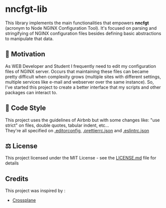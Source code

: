 # nncfgt-lib

This library implements the main functionalities that empowers **nncfgt** (acronym to Node NGINX Configuration Tool). It's focused on parsing and stringifying of NGINX configuration files besides defining basic abstractions to manipulate that data.

## 🤔 Motivation

As WEB Developer and Student I frequently need to edit my configuration files of NGINX server. Occurs that maintaining these files can became pretty difficult when complexity grows (multiple sites with different settings, multiple services like e-mail and webserver over the same instance). So, I've started this project to create a better interface that my scripts and other packages can interact to.

## 🧭 Code Style
This project uses the guidelines of Airbnb but with some changes like: "use strict" on files, double quotes, tabular indent, etc...
<br/>
They're all specified on [.editorconfig](.editorconfig), [.prettierrc.json](.prettierrc.json) and [.eslintrc.json](.eslintrc.json)

## ⚖️ License

This project licensed under the MIT License - see the [LICENSE.md](LICENSE.md) file for details

## Credits

This project was inspired by :
- [Crossplane](https://github.com/nginxinc/crossplane)
